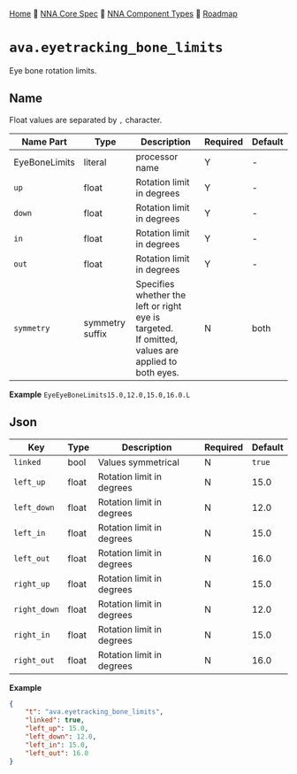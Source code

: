 [Home](../../readme.md) 🔶 [NNA Core Spec](../../nna_spec.md) 🔶 [NNA Component Types](../../nna_component_types.md) 🔶 [Roadmap](../../roadmap.md)

# `ava.eyetracking_bone_limits`
Eye bone rotation limits.

## Name
Float values are separated by `,` character.

| Name Part | Type | Description | Required | Default |
| --- | --- | --- | --- | --- |
| EyeBoneLimits | literal | processor name | Y | - |
| `up` | float | Rotation limit in degrees | Y | - |
| `down` | float | Rotation limit in degrees | Y | - |
| `in` | float | Rotation limit in degrees | Y | - |
| `out` | float | Rotation limit in degrees | Y | - |
| `symmetry` | symmetry suffix | Specifies whether the left or right eye is targeted.<br>If omitted, values are applied to both eyes. | N | both |

**Example**
`EyeEyeBoneLimits15.0,12.0,15.0,16.0.L`

## Json
| Key | Type | Description | Required | Default |
| --- | --- | --- | --- | --- |
| `linked` | bool | Values symmetrical | N | `true` |
| `left_up` | float | Rotation limit in degrees | N | 15.0 |
| `left_down` | float | Rotation limit in degrees | N | 12.0 |
| `left_in` | float | Rotation limit in degrees | N | 15.0 |
| `left_out` | float | Rotation limit in degrees | N | 16.0 |
| `right_up` | float | Rotation limit in degrees | N | 15.0 |
| `right_down` | float | Rotation limit in degrees | N | 12.0 |
| `right_in` | float | Rotation limit in degrees | N | 15.0 |
| `right_out` | float | Rotation limit in degrees | N | 16.0 |

**Example**
``` json
{
	"t": "ava.eyetracking_bone_limits",
	"linked": true,
	"left_up": 15.0,
	"left_down": 12.0,
	"left_in": 15.0,
	"left_out": 16.0
}
```
